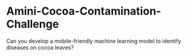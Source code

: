 # Amini-Cocoa-Contamination-Challenge
Can you develop a mobile-friendly machine learning model to identify diseases on cocoa leaves?

